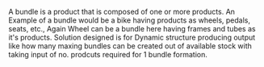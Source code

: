 A bundle is a product that is composed of one or more products. An Example of a bundle would be a bike having products as wheels, pedals, seats, etc., Again Wheel can be a bundle here having frames and tubes as it's products.
Solution designed is for Dynamic structure producing output like how many maxing bundles can be created out of available stock with taking input of no. prodcuts required for 1  bundle formation.
